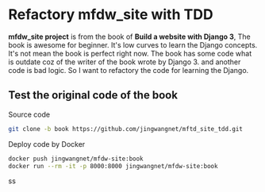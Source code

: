 # Refactory mfdw_site with TDD

**mfdw_site project**  is from the book of **Build a website with Django 3**, The
book is awesome for beginner. It's low curves to learn the Django concepts.
It's not mean the book is perfect right now. The book has some code what is outdate
coz of  the writer of the book wrote by Django 3. and another code is bad logic. So I want to refactory
the code for learning the Django. 

## Test the original code of the  book 

Source code

```bash
git clone -b book https://github.com/jingwangnet/mftd_site_tdd.git 
```

Deploy code by Docker 

```bash
docker push jingwangnet/mfdw-site:book 
docker run --rm -it -p 8000:8000 jingwangnet/mfdw-site:book
```


ss
